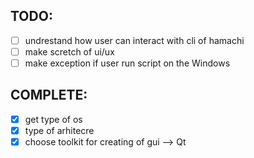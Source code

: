 ## TODO:
- [ ] undrestand how user can interact with cli of hamachi
- [ ] make scretch of ui/ux
- [ ] make exception if user run script on the Windows

## COMPLETE:
- [x] get type of os
- [x] type of arhitecre
- [x] choose toolkit for creating of gui --> Qt
